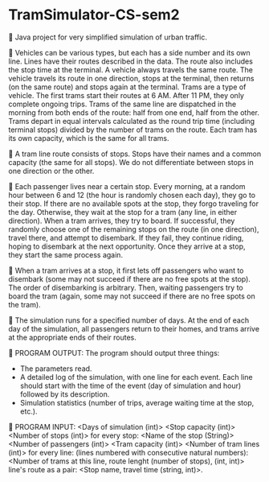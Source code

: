 # TramSimulator-CS-sem2

🚋 Java project for very simplified simulation of urban traffic.

🚋 Vehicles can be various types, but each has a side number and its own line. Lines have their routes described in the data. The route also includes the stop time at the terminal. A vehicle always travels the same route. The vehicle travels its route in one direction, stops at the terminal, then returns (on the same route) and stops again at the terminal. Trams are a type of vehicle. The first trams start their routes at 6 AM. After 11 PM, they only complete ongoing trips. Trams of the same line are dispatched in the morning from both ends of the route: half from one end, half from the other. Trams depart in equal intervals calculated as the round trip time (including terminal stops) divided by the number of trams on the route. Each tram has its own capacity, which is the same for all trams.

🚋 A tram line route consists of stops. Stops have their names and a common capacity (the same for all stops). We do not differentiate between stops in one direction or the other.

🚋 Each passenger lives near a certain stop. Every morning, at a random hour between 6 and 12 (the hour is randomly chosen each day), they go to their stop. If there are no available spots at the stop, they forgo traveling for the day. Otherwise, they wait at the stop for a tram (any line, in either direction). When a tram arrives, they try to board. If successful, they randomly choose one of the remaining stops on the route (in one direction), travel there, and attempt to disembark. If they fail, they continue riding, hoping to disembark at the next opportunity. Once they arrive at a stop, they start the same process again.

🚋 When a tram arrives at a stop, it first lets off passengers who want to disembark (some may not succeed if there are no free spots at the stop). The order of disembarking is arbitrary. Then, waiting passengers try to board the tram (again, some may not succeed if there are no free spots on the tram).

🚋 The simulation runs for a specified number of days. At the end of each day of the simulation, all passengers return to their homes, and trams arrive at the appropriate ends of their routes.

🚋 PROGRAM OUTPUT:
The program should output three things:
 * The parameters read.
 * A detailed log of the simulation, with one line for each event. Each line should start with the time of the event   (day of simulation and hour) followed by its description.
 * Simulation statistics (number of trips, average waiting time at the stop, etc.).

🚋 PROGRAM INPUT:
<Days of simulation (int)> 
<Stop capacity (int)> 
<Number of stops (int)> 
for every stop:
  <Name of the stop (String)> 
<Number of passengers (int)>
<Tram capacity (int)>
<Number of tram lines (int)>
for every line: (lines numbered with consecutive natural numbers):
  <Number of trams at this line, route lenght (number of stops), (int, int)>
  line's route as a pair:
    <Stop name, travel time (string, int)>.
